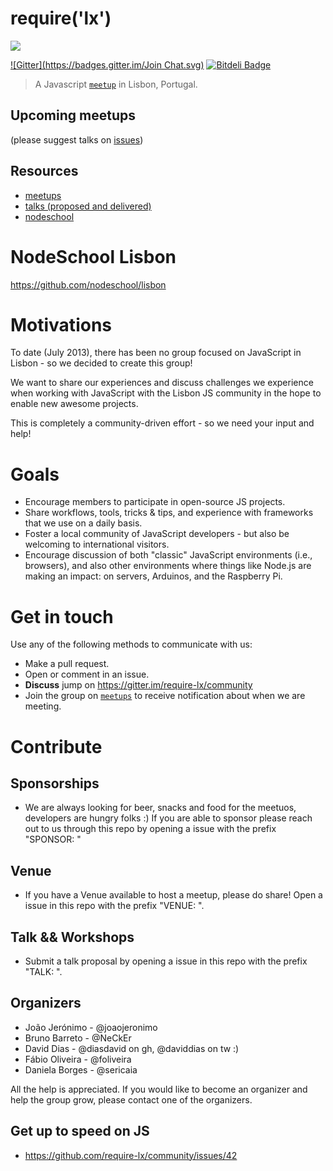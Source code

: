 require('lx')
=============

![](https://i.cloudup.com/t3SIoZKMd6-3000x3000.png)

[![Gitter](https://badges.gitter.im/Join Chat.svg)](https://gitter.im/require-lx/community?utm_source=badge&utm_medium=badge&utm_campaign=pr-badge&utm_content=badge) [![Bitdeli Badge](https://d2weczhvl823v0.cloudfront.net/require-lx/community/trend.png)](https://bitdeli.com/free "Bitdeli Badge")

> A Javascript [`meetup`](http://www.meetup.com/require-lx/) in Lisbon, Portugal.

## Upcoming meetups

(please suggest talks on [issues](https://github.com/require-lx/community/issues?labels=talk&page=1&state=open))

## Resources

- [meetups](/meetups)
- [talks (proposed and delivered)](/talks)
- [nodeschool](/nodeschool)

# NodeSchool Lisbon

https://github.com/nodeschool/lisbon

# Motivations

To date (July 2013), there has been no group focused on JavaScript in Lisbon - so we decided to create this group!  

We want to share our experiences and discuss challenges we experience when working with JavaScript with the Lisbon JS community in the hope to enable new awesome projects. 

This is completely a community-driven effort - so we need your input and help!  

# Goals 

- Encourage members to participate in open-source JS projects.
- Share workflows, tools, tricks & tips, and experience with frameworks that we use on a daily basis. 
- Foster a local community of JavaScript developers - but also be welcoming to international visitors.  
- Encourage discussion of both "classic" JavaScript environments (i.e., browsers), and also other environments where things like Node.js are making an impact: on servers, Arduinos, and the Raspberry Pi. 

# Get in touch
Use any of the following methods to communicate with us: 

-  Make a pull request.
-  Open or comment in an issue.
-  **Discuss** jump on https://gitter.im/require-lx/community
-  Join the group on [`meetups`](http://www.meetup.com/require-lx/) to receive notification about when we are meeting.

# Contribute

## Sponsorships

* We are always looking for beer, snacks and food for the meetuos, developers are hungry folks :) If you are able to sponsor please reach out to us through this repo by opening a issue with the prefix "SPONSOR: "

## Venue

* If you have a Venue available to host a meetup, please do share! Open a issue in this repo with the prefix "VENUE: ".

## Talk && Workshops

* Submit a talk proposal by opening a issue in this repo with the prefix "TALK: ".

## Organizers

 * João Jerónimo  - @joaojeronimo
 * Bruno Barreto  - @NeCkEr
 * David Dias     - @diasdavid on gh, @daviddias on tw :)
 * Fábio Oliveira - @foliveira
 * Daniela Borges - @sericaia

All the help is appreciated. If you would like to become an organizer and help the group grow, please contact one of the organizers.

## Get up to speed on JS

- https://github.com/require-lx/community/issues/42


